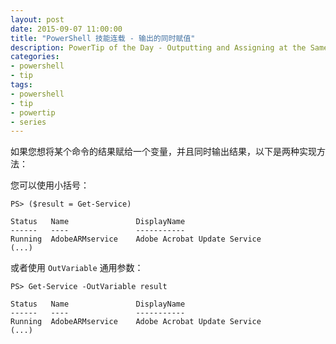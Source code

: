 ```yaml
---
layout: post
date: 2015-09-07 11:00:00
title: "PowerShell 技能连载 - 输出的同时赋值"
description: PowerTip of the Day - Outputting and Assigning at the Same Time
categories:
- powershell
- tip
tags:
- powershell
- tip
- powertip
- series
---
```

如果您想将某个命令的结果赋给一个变量，并且同时输出结果，以下是两种实现方法：

您可以使用小括号：

    PS> ($result = Get-Service)
    
    Status   Name               DisplayName
    ------   ----               -----------
    Running  AdobeARMservice    Adobe Acrobat Update Service
    (...)

或者使用 `OutVariable` 通用参数：

    PS> Get-Service -OutVariable result
    
    Status   Name               DisplayName
    ------   ----               -----------
    Running  AdobeARMservice    Adobe Acrobat Update Service
    (...)

<!--本文国际来源：[Outputting and Assigning at the Same Time](http://community.idera.com/powershell/powertips/b/tips/posts/outputting-and-assigning-at-the-same-time)-->
